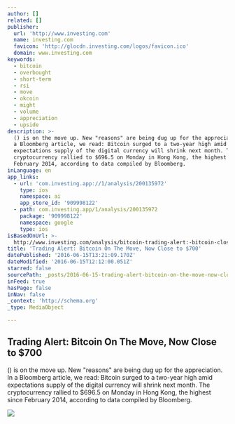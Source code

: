 ```yaml
---
author: []
related: []
publisher:
  url: 'http://www.investing.com'
  name: investing.com
  favicon: 'http://glocdn.investing.com/logos/favicon.ico'
  domain: www.investing.com
keywords:
  - bitcoin
  - overbought
  - short-term
  - rsi
  - move
  - okcoin
  - might
  - volume
  - appreciation
  - upside
description: >-
  () is on the move up. New "reasons" are being dug up for the appreciation. In
  a Bloomberg article, we read: Bitcoin surged to a two-year high amid
  expectations supply of the digital currency will shrink next month. The
  cryptocurrency rallied to $696.5 on Monday in Hong Kong, the highest since
  February 2014, according to data compiled by Bloomberg.
inLanguage: en
app_links:
  - url: 'com.investing.app://1/analysis/200135972'
    type: ios
    namespace: ai
    app_store_id: '909998122'
  - path: com.investing.app/1/analysis/200135972
    package: '909998122'
    namespace: google
    type: ios
isBasedOnUrl: >-
  http://www.investing.com/analysis/bitcoin-trading-alert:-bitcoin-close-to-$700-200135972
title: 'Trading Alert: Bitcoin On The Move, Now Close to $700'
datePublished: '2016-06-15T13:21:09.170Z'
dateModified: '2016-06-15T12:12:00.051Z'
starred: false
sourcePath: _posts/2016-06-15-trading-alert-bitcoin-on-the-move-now-close-to-dollar700.md
inFeed: true
hasPage: false
inNav: false
_context: 'http://schema.org'
_type: MediaObject

---
```

<article style=""><h1>Trading Alert: Bitcoin On The Move, Now Close to $700</h1><p>() is on the move up. New "reasons" are being dug up for the appreciation. In a Bloomberg article, we read: Bitcoin surged to a two-year high amid expectations supply of the digital currency will shrink next month. The cryptocurrency rallied to $696.5 on Monday in Hong Kong, the highest since February 2014, according to data compiled by Bloomberg.</p><img src="http://c3352932.r32.cf0.rackcdn.com/content/pic7e4c0447c21836f6a5beab6975a4e258.png" /></article>